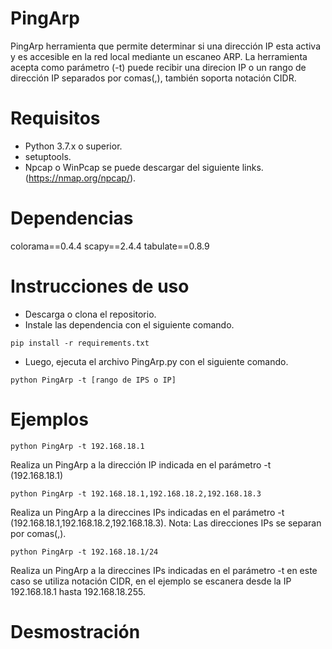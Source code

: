 # PingArp
PingArp herramienta que permite determinar si una dirección IP esta activa y es accesible en la red local mediante un escaneo ARP.
La herramienta acepta como parámetro (-t) puede recibir una direcion IP o un rango de dirección IP separados por comas(,), también soporta notación CIDR.

# Requisitos
- Python 3.7.x o superior.
- setuptools.
- Npcap o WinPcap se puede descargar del siguiente links. (https://nmap.org/npcap/).


# Dependencias
colorama==0.4.4
scapy==2.4.4
tabulate==0.8.9

# Instrucciones de uso
- Descarga o clona el repositorio.
- Instale las dependencia con el siguiente comando.

```
pip install -r requirements.txt

```
- Luego, ejecuta el archivo PingArp.py con el siguiente comando.

```
python PingArp -t [rango de IPS o IP]
```

# Ejemplos

```
python PingArp -t 192.168.18.1
```
Realiza un PingArp a la dirección IP indicada en el parámetro -t (192.168.18.1)

```
python PingArp -t 192.168.18.1,192.168.18.2,192.168.18.3
```
Realiza un PingArp a la direccines IPs indicadas en el parámetro -t (192.168.18.1,192.168.18.2,192.168.18.3). Nota: Las direcciones IPs se separan por comas(,).

```
python PingArp -t 192.168.18.1/24
```
Realiza un PingArp a la direccines IPs indicadas en el parámetro -t en este caso se utiliza notación CIDR, en el ejemplo se escanera desde la IP 192.168.18.1 hasta 192.168.18.255.

# Desmostración